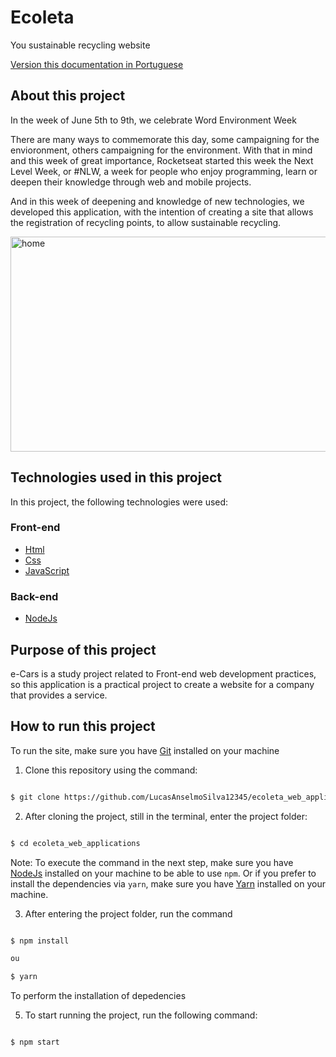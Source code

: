 # Ecoleta

You sustainable recycling website

[Version this documentation in Portuguese](https://github.com/LucasAnselmoSilva12345/ecoleta_web_applications/blob/master/README.md)

## About this project

In the week of June 5th to 9th, we celebrate Word Environment Week

There are many ways to commemorate this day, some campaigning for the envioronment, others campaigning for the environment. With that in mind and this week of great importance, Rocketseat started this week the Next Level Week, or #NLW, a week for people who enjoy programming, learn or deepen their knowledge through web and mobile projects.

And in this week of deepening and knowledge of new technologies, we developed this application, with the intention of creating a site that allows the registration of recycling points, to allow sustainable recycling.

<a data-flickr-embed="true" href="https://www.flickr.com/photos/190690980@N06/50796407628/in/dateposted-public/" title="home"><img src="https://live.staticflickr.com/65535/50796407628_051da3a0fd_z.jpg" width="640" height="344" alt="home"></a>

## Technologies used in this project

In this project, the following technologies were used:

### Front-end

- [Html](https://developer.mozilla.org/pt-BR/docs/Web/HTML)
- [Css](https://developer.mozilla.org/pt-BR/docs/Web/CSS)
- [JavaScript](https://developer.mozilla.org/pt-BR/docs/Web/JavaScript)

### Back-end

- [NodeJs](https://firebase.google.com/?hl=pt)

## Purpose of this project

e-Cars is a study project related to Front-end web development practices, so this application is a practical project to create a website for a company that provides a service.

## How to run this project

To run the site, make sure you have [Git](https://git-scm.com/) installed on your machine

1. Clone this repository using the command:

```sh

$ git clone https://github.com/LucasAnselmoSilva12345/ecoleta_web_applications.git

```

2. After cloning the project, still in the terminal, enter the project folder:

```sh

$ cd ecoleta_web_applications

```

Note: To execute the command in the next step, make sure you have [NodeJs](https://nodejs.org/en/) installed on your machine to be able to use `npm`. Or if you prefer to install the dependencies via `yarn`, make sure you have [Yarn](https://yarnpkg.com/) installed on your machine.

3. After entering the project folder, run the command

```sh

$ npm install

ou

$ yarn

```

To perform the installation of depedencies

5. To start running the project, run the following command:

```

$ npm start

```

